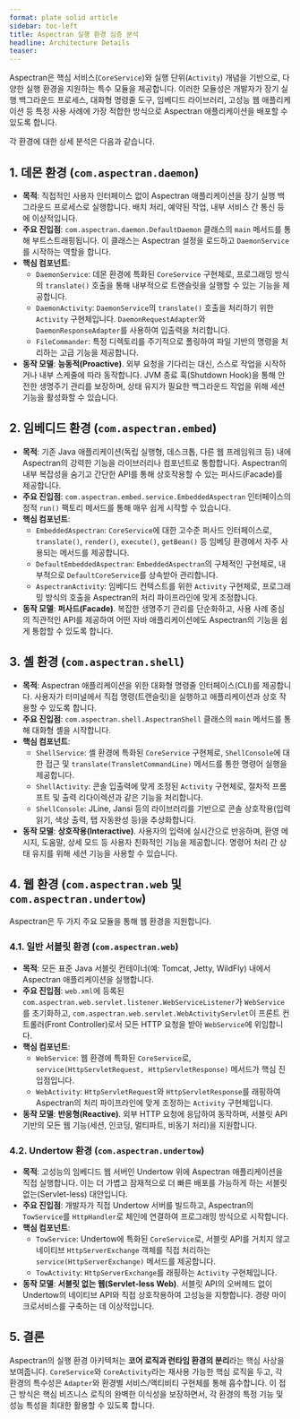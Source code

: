 ```yaml
---
format: plate solid article
sidebar: toc-left
title: Aspectran 실행 환경 심층 분석
headline: Architecture Details
teaser:
---
```


Aspectran은 핵심 서비스(`CoreService`)와 실행 단위(`Activity`) 개념을 기반으로, 다양한 실행 환경을 지원하는 특수 모듈을 제공합니다. 이러한 모듈성은 개발자가 장기 실행 백그라운드 프로세스, 대화형 명령줄 도구, 임베디드 라이브러리, 고성능 웹 애플리케이션 등 특정 사용 사례에 가장 적합한 방식으로 Aspectran 애플리케이션을 배포할 수 있도록 합니다.

각 환경에 대한 상세 분석은 다음과 같습니다.

## 1. 데몬 환경 (`com.aspectran.daemon`)

-   **목적**: 직접적인 사용자 인터페이스 없이 Aspectran 애플리케이션을 장기 실행 백그라운드 프로세스로 실행합니다. 배치 처리, 예약된 작업, 내부 서비스 간 통신 등에 이상적입니다.
-   **주요 진입점**: `com.aspectran.daemon.DefaultDaemon` 클래스의 `main` 메서드를 통해 부트스트래핑됩니다. 이 클래스는 Aspectran 설정을 로드하고 `DaemonService`를 시작하는 역할을 합니다.
-   **핵심 컴포넌트**:
    -   `DaemonService`: 데몬 환경에 특화된 `CoreService` 구현체로, 프로그래밍 방식의 `translate()` 호출을 통해 내부적으로 트랜슬릿을 실행할 수 있는 기능을 제공합니다.
    -   `DaemonActivity`: `DaemonService`의 `translate()` 호출을 처리하기 위한 `Activity` 구현체입니다. `DaemonRequestAdapter`와 `DaemonResponseAdapter`를 사용하여 입출력을 처리합니다.
    -   `FileCommander`: 특정 디렉토리를 주기적으로 폴링하여 파일 기반의 명령을 처리하는 고급 기능을 제공합니다.
-   **동작 모델**: **능동적(Proactive)**. 외부 요청을 기다리는 대신, 스스로 작업을 시작하거나 내부 스케줄에 따라 동작합니다. JVM 종료 훅(Shutdown Hook)을 통해 안전한 생명주기 관리를 보장하며, 상태 유지가 필요한 백그라운드 작업을 위해 세션 기능을 활성화할 수 있습니다.

## 2. 임베디드 환경 (`com.aspectran.embed`)

-   **목적**: 기존 Java 애플리케이션(독립 실행형, 데스크톱, 다른 웹 프레임워크 등) 내에 Aspectran의 강력한 기능을 라이브러리나 컴포넌트로 통합합니다. Aspectran의 내부 복잡성을 숨기고 간단한 API를 통해 상호작용할 수 있는 퍼사드(Facade)를 제공합니다.
-   **주요 진입점**: `com.aspectran.embed.service.EmbeddedAspectran` 인터페이스의 정적 `run()` 팩토리 메서드를 통해 매우 쉽게 시작할 수 있습니다.
-   **핵심 컴포넌트**:
    -   `EmbeddedAspectran`: `CoreService`에 대한 고수준 퍼사드 인터페이스로, `translate()`, `render()`, `execute()`, `getBean()` 등 임베딩 환경에서 자주 사용되는 메서드를 제공합니다.
    -   `DefaultEmbeddedAspectran`: `EmbeddedAspectran`의 구체적인 구현체로, 내부적으로 `DefaultCoreService`를 상속받아 관리합니다.
    -   `AspectranActivity`: 임베디드 컨텍스트를 위한 `Activity` 구현체로, 프로그래밍 방식의 호출을 Aspectran의 처리 파이프라인에 맞게 조정합니다.
-   **동작 모델**: **퍼사드(Facade)**. 복잡한 생명주기 관리를 단순화하고, 사용 사례 중심의 직관적인 API를 제공하여 어떤 자바 애플리케이션에도 Aspectran의 기능을 쉽게 통합할 수 있도록 합니다.

## 3. 셸 환경 (`com.aspectran.shell`)

-   **목적**: Aspectran 애플리케이션을 위한 대화형 명령줄 인터페이스(CLI)를 제공합니다. 사용자가 터미널에서 직접 명령(트랜슬릿)을 실행하고 애플리케이션과 상호 작용할 수 있도록 합니다.
-   **주요 진입점**: `com.aspectran.shell.AspectranShell` 클래스의 `main` 메서드를 통해 대화형 셸을 시작합니다.
-   **핵심 컴포넌트**:
    -   `ShellService`: 셸 환경에 특화된 `CoreService` 구현체로, `ShellConsole`에 대한 접근 및 `translate(TransletCommandLine)` 메서드를 통한 명령어 실행을 제공합니다.
    -   `ShellActivity`: 콘솔 입출력에 맞게 조정된 `Activity` 구현체로, 절차적 프롬프트 및 출력 리다이렉션과 같은 기능을 처리합니다.
    -   `ShellConsole`: JLine, Jansi 등의 라이브러리를 기반으로 콘솔 상호작용(입력 읽기, 색상 출력, 탭 자동완성 등)을 추상화합니다.
-   **동작 모델**: **상호작용(Interactive)**. 사용자의 입력에 실시간으로 반응하며, 환영 메시지, 도움말, 상세 모드 등 사용자 친화적인 기능을 제공합니다. 명령어 처리 간 상태 유지를 위해 세션 기능을 사용할 수 있습니다.

## 4. 웹 환경 (`com.aspectran.web` 및 `com.aspectran.undertow`)

Aspectran은 두 가지 주요 모듈을 통해 웹 환경을 지원합니다.

### 4.1. 일반 서블릿 환경 (`com.aspectran.web`)

-   **목적**: 모든 표준 Java 서블릿 컨테이너(예: Tomcat, Jetty, WildFly) 내에서 Aspectran 애플리케이션을 실행합니다.
-   **주요 진입점**: `web.xml`에 등록된 `com.aspectran.web.servlet.listener.WebServiceListener`가 `WebService`를 초기화하고, `com.aspectran.web.servlet.WebActivityServlet`이 프론트 컨트롤러(Front Controller)로서 모든 HTTP 요청을 받아 `WebService`에 위임합니다.
-   **핵심 컴포넌트**:
    -   `WebService`: 웹 환경에 특화된 `CoreService`로, `service(HttpServletRequest, HttpServletResponse)` 메서드가 핵심 진입점입니다.
    -   `WebActivity`: `HttpServletRequest`와 `HttpServletResponse`를 래핑하여 Aspectran의 처리 파이프라인에 맞게 조정하는 `Activity` 구현체입니다.
-   **동작 모델**: **반응형(Reactive)**. 외부 HTTP 요청에 응답하여 동작하며, 서블릿 API 기반의 모든 웹 기능(세션, 인코딩, 멀티파트, 비동기 처리)을 지원합니다.

### 4.2. Undertow 환경 (`com.aspectran.undertow`)

-   **목적**: 고성능의 임베디드 웹 서버인 Undertow 위에 Aspectran 애플리케이션을 직접 실행합니다. 이는 더 가볍고 잠재적으로 더 빠른 배포를 가능하게 하는 서블릿 없는(Servlet-less) 대안입니다.
-   **주요 진입점**: 개발자가 직접 Undertow 서버를 빌드하고, Aspectran의 `TowService`를 `HttpHandler`로 체인에 연결하여 프로그래밍 방식으로 시작합니다.
-   **핵심 컴포넌트**:
    *   `TowService`: Undertow에 특화된 `CoreService`로, 서블릿 API를 거치지 않고 네이티브 `HttpServerExchange` 객체를 직접 처리하는 `service(HttpServerExchange)` 메서드를 제공합니다.
    *   `TowActivity`: `HttpServerExchange`를 래핑하는 `Activity` 구현체입니다.
-   **동작 모델**: **서블릿 없는 웹(Servlet-less Web)**. 서블릿 API의 오버헤드 없이 Undertow의 네이티브 API와 직접 상호작용하여 고성능을 지향합니다. 경량 마이크로서비스를 구축하는 데 이상적입니다.

## 5. 결론

Aspectran의 실행 환경 아키텍처는 **코어 로직과 런타임 환경의 분리**라는 핵심 사상을 보여줍니다. `CoreService`와 `CoreActivity`라는 재사용 가능한 핵심 로직을 두고, 각 환경의 특수성은 `Adapter`와 환경별 서비스/액티비티 구현체를 통해 흡수합니다. 이 접근 방식은 핵심 비즈니스 로직의 완벽한 이식성을 보장하면서, 각 환경의 특정 기능 및 성능 특성을 최대한 활용할 수 있도록 합니다.
